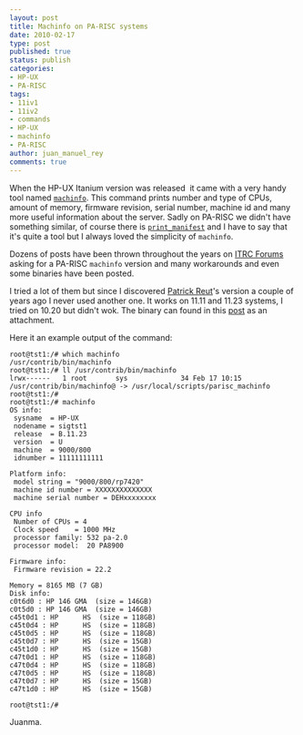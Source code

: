 ```yaml
---
layout: post
title: Machinfo on PA-RISC systems
date: 2010-02-17
type: post
published: true
status: publish
categories:
- HP-UX
- PA-RISC
tags:
- 11iv1
- 11iv2
- commands
- HP-UX
- machinfo
- PA-RISC
author: juan_manuel_rey
comments: true
---
```


When the HP-UX Itanium version was released  it came with a very handy tool named [`machinfo`](http://docs.hp.com/en/B2355-60130/machinfo.1.html "Machinfo MAN page"). This command prints number and type of CPUs, amount of memory, firmware revision, serial number, machine id and many more useful information about the server. Sadly on PA-RISC we didn't have something similar, of course there is [`print_manifest`](http://www.docs.hp.com/en/5992-6587/5992-6587.pdf "Ignite-UX Reference") and I have to say that it's quite a tool but I always loved the simplicity of `machinfo`.

Dozens of posts have been thrown throughout the years on [ITRC Forums](http://forums11.itrc.hp.com/service/forums/home.do "ITRC Forums") asking for a PA-RISC `machinfo` version and many workarounds and even some binaries have been posted.

I tried a lot of them but since I discovered [Patrick Reut](http://forums11.itrc.hp.com/service/forums/publicProfile.do?userId=CA687674&forumId=1)'s version a couple of years ago I never used another one. It works on 11.11 and 11.23 systems, I tried on 10.20 but didn't wok. The binary can found in this [post](http://forums11.itrc.hp.com/service/forums/questionanswer.do?admit=109447626+1266396818246+28353475&threadId=1104988) as an attachment.

Here it an example output of the command:

```
root@tst1:/# which machinfo
/usr/contrib/bin/machinfo
root@tst1:/# ll /usr/contrib/bin/machinfo
lrwx------   1 root       sys             34 Feb 17 10:15 /usr/contrib/bin/machinfo@ -> /usr/local/scripts/parisc_machinfo
root@tst1:/#
root@tst1:/# machinfo
OS info:
 sysname  = HP-UX
 nodename = sigtst1
 release  = B.11.23
 version  = U
 machine  = 9000/800
 idnumber = 11111111111

Platform info:
 model string = "9000/800/rp7420"
 machine id number = XXXXXXXXXXXXXX
 machine serial number = DEHxxxxxxxx

CPU info
 Number of CPUs = 4
 Clock speed    = 1000 MHz
 processor family: 532 pa-2.0
 processor model:  20 PA8900

Firmware info:
 Firmware revision = 22.2

Memory = 8165 MB (7 GB)
Disk info:
c0t6d0 : HP 146 GMA  (size = 146GB)
c0t5d0 : HP 146 GMA  (size = 146GB)
c45t0d1 : HP      HS  (size = 118GB)
c45t0d4 : HP      HS  (size = 118GB)
c45t0d5 : HP      HS  (size = 118GB)
c45t0d7 : HP      HS  (size = 15GB)
c45t1d0 : HP      HS  (size = 15GB)
c47t0d1 : HP      HS  (size = 118GB)
c47t0d4 : HP      HS  (size = 118GB)
c47t0d5 : HP      HS  (size = 118GB)
c47t0d7 : HP      HS  (size = 15GB)
c47t1d0 : HP      HS  (size = 15GB)

root@tst1:/#
```
Juanma.
